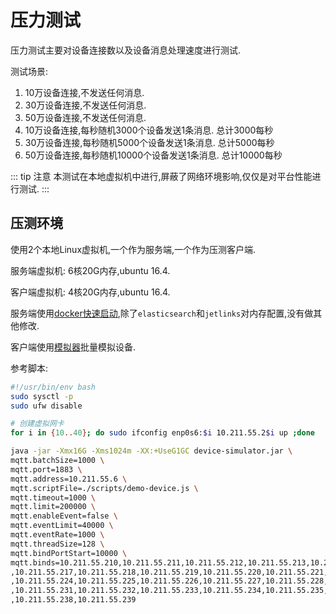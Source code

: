 # 压力测试

压力测试主要对设备连接数以及设备消息处理速度进行测试.

测试场景:

1. 10万设备连接,不发送任何消息.
2. 30万设备连接,不发送任何消息.
3. 50万设备连接,不发送任何消息.
4. 10万设备连接,每秒随机3000个设备发送1条消息. 总计3000每秒
5. 30万设备连接,每秒随机5000个设备发送1条消息. 总计5000每秒
6. 50万设备连接,每秒随机10000个设备发送1条消息. 总计10000每秒

::: tip 注意
本测试在本地虚拟机中进行,屏蔽了网络环境影响,仅仅是对平台性能进行测试.
:::

## 压测环境

使用2个本地Linux虚拟机,一个作为服务端,一个作为压测客户端.

服务端虚拟机: 6核20G内存,ubuntu 16.4.

客户端虚拟机: 4核20G内存,ubuntu 16.4.

服务端使用[docker快速启动](/install-deployment/docker-start.md),除了`elasticsearch`和`jetlinks`对内存配置,没有做其他修改.

客户端使用[模拟器](https://github.com/jetlinks/device-simulator)批量模拟设备.

参考脚本:

```bash
#!/usr/bin/env bash
sudo sysctl -p
sudo ufw disable

# 创建虚拟网卡
for i in {10..40}; do sudo ifconfig enp0s6:$i 10.211.55.2$i up ;done

java -jar -Xmx16G -Xms1024m -XX:+UseG1GC device-simulator.jar \
mqtt.batchSize=1000 \
mqtt.port=1883 \
mqtt.address=10.211.55.6 \
mqtt.scriptFile=./scripts/demo-device.js \
mqtt.timeout=1000 \
mqtt.limit=200000 \
mqtt.enableEvent=false \
mqtt.eventLimit=40000 \
mqtt.eventRate=1000 \
mqtt.threadSize=128 \
mqtt.bindPortStart=10000 \
mqtt.binds=10.211.55.210,10.211.55.211,10.211.55.212,10.211.55.213,10.211.55.214,10.211.55.215\
,10.211.55.217,10.211.55.218,10.211.55.219,10.211.55.220,10.211.55.221,10.211.55.222,10.211.55.223\
,10.211.55.224,10.211.55.225,10.211.55.226,10.211.55.227,10.211.55.228,10.211.55.229,10.211.55.230\
,10.211.55.231,10.211.55.232,10.211.55.233,10.211.55.234,10.211.55.235,10.211.55.236,10.211.55.237\
,10.211.55.238,10.211.55.239
```
 